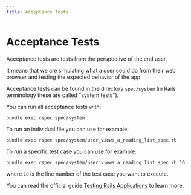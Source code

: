 ```yaml
---
title: Acceptance Tests
---
```


# Acceptance Tests

Acceptance tests are tests from the perspective of the end user.

It means that we are simulating what a user could do from their web browser
and testing the expected behavior of the app.

Acceptance tests can be found in the directory `spec/system` (in Rails terminology these are called "system tests").

You can run all acceptance tests with:

```shell
bundle exec rspec spec/system
```

To run an individual file you can use for example:

```shell
bundle exec rspec spec/system/user_views_a_reading_list_spec.rb
```

To run a specific test case you can use for example:

```shell
bundle exec rspec spec/system/user_views_a_reading_list_spec.rb:10
```

where `10` is the line number of the test case you want to execute.

You can read the official guide [Testing Rails Applications](https://guides.rubyonrails.org/testing.html#system-testing) to learn more.
